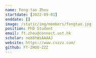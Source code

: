 ```yaml
---
name: Feng-tao Zhou
startdate: [2022-09-01]
enddate: []
image: /static/img/members/fengtao.jpg
position: PhD Student
email: ft.zhou@connect.ust.hk
scholar: neX6hWsAAAAJ
website: https://www.cvzzz.com/
github: FT-ZHOU-ZZZ
---
```


